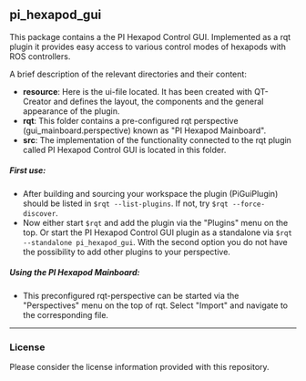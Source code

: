 ## pi_hexapod_gui

This package contains a the PI Hexapod Control GUI. Implemented as a rqt plugin it provides easy access to various control modes of hexapods with ROS controllers.

A brief description of the relevant directories and their content:
- **resource**: Here is the ui-file located. It has been created with QT-Creator and defines the layout, the components and the general appearance of the plugin.
- **rqt**: This folder contains a pre-configured rqt perspective (gui_mainboard.perspective) known as "PI Hexapod Mainboard".
- **src**: The implementation of the functionality connected to the rqt plugin called PI Hexapod Control GUI is located in this folder.

##### First use:
- After building and sourcing your workspace the plugin (PiGuiPlugin) should be listed in `$rqt --list-plugins`. If not, try `$rqt --force-discover`.
- Now either start `$rqt` and add the plugin via the "Plugins" menu on the top. Or start the PI Hexapod Control GUI plugin as a standalone via `$rqt --standalone pi_hexapod_gui`. With the second option you do not have the possibility to add other plugins to your perspective.

##### Using the PI Hexapod Mainboard:
- This preconfigured rqt-perspective can be started via the "Perspectives" menu on the top of rqt. Select "Import" and navigate to the corresponding file.

---

### License

Please consider the license information provided with this repository.
